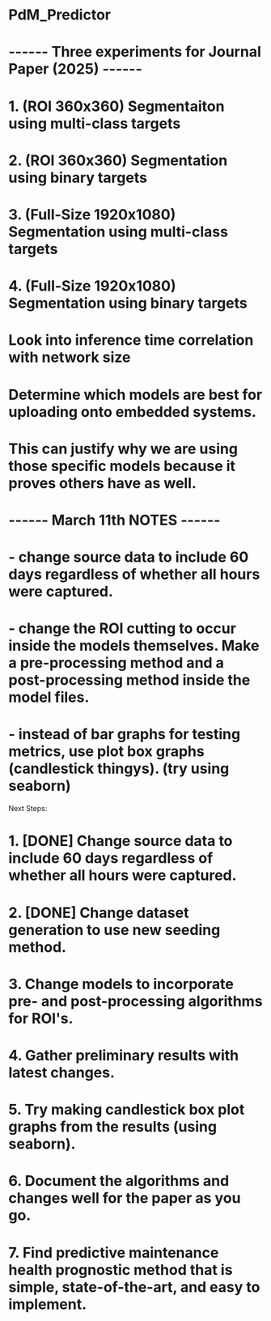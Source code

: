 # PdM_Predictor

# ------ Three experiments for Journal Paper (2025) ------ #

# 1. (ROI 360x360) Segmentaiton using multi-class targets
# 2. (ROI 360x360) Segmentation using binary targets
# 3. (Full-Size 1920x1080) Segmentation using multi-class targets
# 4. (Full-Size 1920x1080) Segmentation using binary targets

# Look into inference time correlation with network size
# Determine which models are best for uploading onto embedded systems.
# This can justify why we are using those specific models because it proves others have as well.


# ------ March 11th NOTES ------ #
# - change source data to include 60 days regardless of whether all hours were captured.
# - change the ROI cutting to occur inside the models themselves. Make a pre-processing method and a post-processing method inside the model files.
# - instead of bar graphs for testing metrics, use plot box graphs (candlestick thingys). (try using seaborn)

Next Steps:
# 1. [DONE] Change source data to include 60 days regardless of whether all hours were captured.
# 2. [DONE] Change dataset generation to use new seeding method.
# 3. Change models to incorporate pre- and post-processing algorithms for ROI's.
# 4. Gather preliminary results with latest changes.
# 5. Try making candlestick box plot graphs from the results (using seaborn).
# 6. Document the algorithms and changes well for the paper as you go.
# 7. Find predictive maintenance health prognostic method that is simple, state-of-the-art, and easy to implement.











